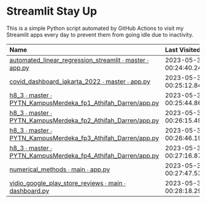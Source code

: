 # Streamlit Stay Up

This is a simple Python script automated by GitHub Actions to visit my Streamlit apps every day to prevent them from going idle due to inactivity.

| Name                                                                                                                                                   | Last Visited               |
|:-------------------------------------------------------------------------------------------------------------------------------------------------------|:---------------------------|
| [automated_linear_regression_streamlit ∙ master ∙ app.py](https://darren7753-automated-linear-regression-streamlit-app-i2szem.streamlit.app/)          | 2023-05-30 00:24:40.247259 |
| [covid_dashboard_jakarta_2022 ∙ master ∙ app.py](https://darren7753-covid-dashboard-jakarta-2022-app-2ssg4i.streamlit.app/)                            | 2023-05-30 00:25:12.846898 |
| [h8_3 ∙ master ∙ PYTN_KampusMerdeka_fp1_Athifah_Darren/app.py](https://darren7753-h8-3-pytn-kampusmerdeka-fp1-athifah-darrenapp-j7sk9x.streamlit.app/) | 2023-05-30 00:25:44.864402 |
| [h8_3 ∙ master ∙ PYTN_KampusMerdeka_fp2_Athifah_Darren/app.py](https://darren7753-h8-3-pytn-kampusmerdeka-fp2-athifah-darrenapp-gikdg3.streamlit.app/) | 2023-05-30 00:26:15.494945 |
| [h8_3 ∙ master ∙ PYTN_KampusMerdeka_fp3_Athifah_Darren/app.py](https://darren7753-h8-3-pytn-kampusmerdeka-fp3-athifah-darrenapp-3qe1bf.streamlit.app/) | 2023-05-30 00:26:46.199696 |
| [h8_3 ∙ master ∙ PYTN_KampusMerdeka_fp4_Athifah_Darren/app.py](https://darren7753-h8-3-pytn-kampusmerdeka-fp4-athifah-darrenapp-pxqrbu.streamlit.app/) | 2023-05-30 00:27:16.874821 |
| [numerical_methods ∙ main ∙ app.py](https://darren7753-numerical-methods-app-0nzaef.streamlit.app/)                                                    | 2023-05-30 00:27:47.538413 |
| [vidio_google_play_store_reviews ∙ main ∙ dashboard.py](https://darren7753-vidio-google-play-store-reviews-dashboard-iajwpn.streamlit.app/)            | 2023-05-30 00:28:18.290882 |